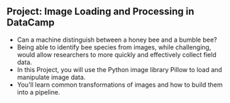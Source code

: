 ## Project: Image Loading and Processing in DataCamp
- Can a machine distinguish between a honey bee and a bumble bee? 
- Being able to identify bee species from images, while challenging, would allow researchers to more quickly and effectively collect field data. 
- In this Project, you will use the Python image library Pillow to load and manipulate image data. 
- You'll learn common transformations of images and how to build them into a pipeline.
